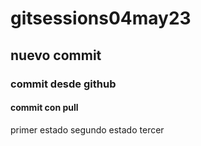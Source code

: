 # gitsessions04may23
## nuevo commit
### commit desde github
#### commit con pull
primer estado
segundo estado
tercer
